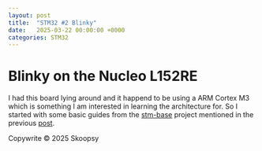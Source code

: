 ```yaml
---
layout: post
title:  "STM32 #2 Blinky"
date:   2025-03-22 00:00:00 +0000
categories: STM32
---
```


# Blinky on the Nucleo L152RE 
I had this board lying around and it happend to be using a ARM Cortex M3 which is something I am interested in learning the architecture for. So I started with some basic guides from the [stm-base](https://stm32-base.org/guides/) project mentioned in the previous [post](https://skoopsy.dev/stm32/2025/03/14/STM32-1-getting-started.html).




<script src="https://utteranc.es/client.js"
        repo="skoopsy/skoopsy.github.io"
        issue-term="pathname"
        label="blog-embedded1"
        theme="preferred-color-scheme"
        crossorigin="anonymous"
        async>
</script>

Copywrite © 2025 Skoopsy